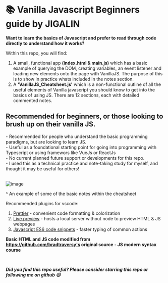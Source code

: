 # 📚 Vanilla Javascript Beginners guide by JIGALIN

**Want to learn the basics of Javascript and prefer to read through code directly to understand how it works?**

Within this repo, you will find:
1. A small, functional app **(index.html & main.js)** which has a basic example of querying the DOM, creating variables, an event listener and loading new elements onto the page with VanillaJS. The purpose of this is to show in practice whats included in the notes section.
2. A **'VanillaJS_Cheatsheet.js'** which is a non-functional outline of all the useful elements of Vanilla javascript you should know to get into the basics of using JS. There are 12 sections, each with detailed commented notes.

<h2>Recommended for beginners, or those looking to brush up on their vanilla JS.</h2>
- Recommended for people who understand the basic programming paradigms, but are looking to learn JS.<br>
- Useful as a foundational starting point for going into programming with Typescript or using framewors like VueJs or ReactJs<br>
- No current planned future support or developments for this repo.<br>
- I used this as a technical practice and note-taking study for myself, and thought it may be useful for others!<br>
<br>

![image](https://user-images.githubusercontent.com/29565530/144708189-26a56129-a8d6-4d9b-94ac-58697d8b6884.png)
<p> ^ An example of some of the basic notes within the cheatsheet </p>

Recommended plugins for vscode:
1. [Prettier](https://marketplace.visualstudio.com/items?itemName=esbenp.prettier-vscode) - convenient code formatting & colorization
2. [Live preview](https://marketplace.visualstudio.com/items?itemName=ms-vscode.live-server) - hosts a local server without node to preview HTML & JS webpages
4. [Javascript ES6 code snippets](https://marketplace.visualstudio.com/items?itemName=xabikos.JavaScriptSnippets) - faster typing of common actions


**Basic HTML and JS code modified from https://github.com/bradtraversy's original source - JS modern syntax course**

<br>

_**Did you find this repo useful? Please consider starring this repo or following me on github 😊**_
